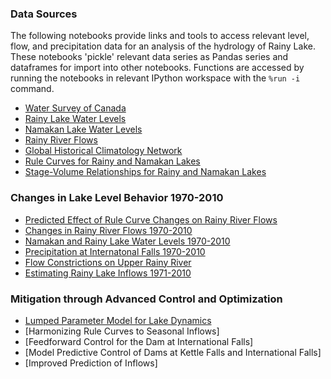 ### Data Sources ###

The following notebooks provide links and tools to access relevant level, flow, and precipitation data for an analysis of the hydrology of Rainy Lake. These notebooks 'pickle' relevant data series as Pandas series and dataframes for import into other notebooks. Functions are accessed by running the notebooks in relevant IPython workspace with the `%run -i` command.

* [Water Survey of Canada](http://nbviewer.ipython.org/github/jckantor/Rainy-Lake-Hydrology/blob/master/Water_Survey_of_Canada.ipynb)
* [Rainy Lake Water Levels](http://nbviewer.ipython.org/github/jckantor/Rainy-Lake-Hydrology/blob/master/Rainy_Lake_Water_Levels.ipynb)
* [Namakan Lake Water Levels](http://nbviewer.ipython.org/github/jckantor/Rainy-Lake-Hydrology/blob/master/Namakan_Lake_Water_Levels.ipynb)
* [Rainy River Flows](http://nbviewer.ipython.org/github/jckantor/Rainy-Lake-Hydrology/blob/master/Rainy_River_Flows.ipynb)
* [Global Historical Climatology Network](http://nbviewer.ipython.org/github/jckantor/Rainy-Lake-Hydrology/blob/master/Global_Historical_Climatology_Network.ipynb)
* [Rule Curves for Rainy and Namakan Lakes](http://nbviewer.ipython.org/github/jckantor/Rainy-Lake-Hydrology/blob/master/Rule_Curves_for_Rainy_and_Namakan_Lakes.ipynb)
* [Stage-Volume Relationships for Rainy and Namakan Lakes](http://nbviewer.ipython.org/github/jckantor/Rainy-Lake-Hydrology/blob/master/Stage-Volume_Relationships.ipynb)

### Changes in Lake Level Behavior 1970-2010 ###

* [Predicted Effect of Rule Curve Changes on Rainy River Flows](http://nbviewer.ipython.org/github/jckantor/Rainy-Lake-Hydrology/blob/master/Predicted_Effect_of_Rule_Curve_Changes_on_Rainy_River_Flows.ipynb)
* [Changes in Rainy River Flows 1970-2010](http://nbviewer.ipython.org/github/jckantor/Rainy-Lake-Hydrology/blob/master/Changes_in_Rainy_River_Flows_1970-2010.ipynb)
* [Namakan and Rainy Lake Water Levels 1970-2010](http://nbviewer.ipython.org/github/jckantor/Rainy-Lake-Hydrology/blob/master/Namakan_and_Rainy_Lake_Water_Levels_1970-2010.ipynb)
* [Precipitation at Internatonal Falls 1970-2010](http://nbviewer.ipython.org/github/jckantor/Rainy-Lake-Hydrology/blob/master/Precipitation_at_International_Falls_1970-2010.ipynb)
* [Flow Constrictions on Upper Rainy River](http://nbviewer.ipython.org/github/jckantor/Rainy-Lake-Hydrology/blob/master/Flow_Constrictions_on_Upper_Rainy_River.ipynb)
* [Estimating Rainy Lake Inflows 1971-2010](http://nbviewer.ipython.org/github/jckantor/Rainy-Lake-Hydrology/blob/master/Estimating_Rainy_Lake_Inflows_1971-2010.ipynb)

### Mitigation through Advanced Control and Optimization ###

* [Lumped Parameter Model for Lake Dynamics](http://nbviewer.ipython.org/github/jckantor/Rainy-Lake-Hydrology/blob/master/Lumped_Parameter_Model_for_Lake_Dynamics.ipynb)
* [Harmonizing Rule Curves to Seasonal Inflows]
* [Feedforward Control for the Dam at International Falls]
* [Model Predictive Control of Dams at Kettle Falls and International Falls]
* [Improved Prediction of Inflows]

